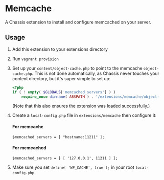 # Memcache
A Chassis extension to install and configure memcached on your server.

## Usage
1. Add this extension to your extensions directory
2. Run `vagrant provision`
3. Set up your `content/object-cache.php` to point to the memcache
   `object-cache.php`. This is not done automatically, as Chassis never touches
   your content directory, but it's super simple to set up:

    ```php
    <?php
    if ( ! empty( $GLOBALS['memcached_servers'] ) )
        require_once dirname( ABSPATH ) . '/extensions/memcache/object-cache.php';
    ```
    
    (Note that this also ensures the extension was loaded successfully.)
4. Create a `local-config.php` file in `extensions/memcache` then configure it:
    
    #### For memcache
    `$memcached_servers = [ "hostname:11211" ];`
    
    #### For memcached
    `$memcached_servers = [ [ '127.0.0.1', 11211 ] ];`
5. Make sure you set `define( 'WP_CACHE', true );` in your root `local-config.php`.
